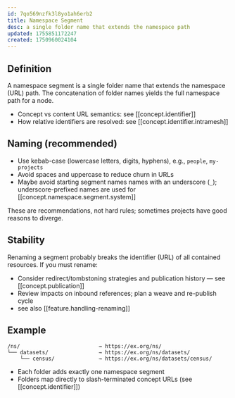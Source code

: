 ```yaml
---
id: 7qo569nzfk3l8yo1ah6erb2
title: Namespace Segment
desc: a single folder name that extends the namespace path
updated: 1755851172247
created: 1750960024104
---
```


## Definition

A namespace segment is a single folder name that extends the namespace (URL) path. The concatenation of folder names yields the full namespace path for a node.

- Concept vs content URL semantics: see [[concept.identifier]]
- How relative identifiers are resolved: see [[concept.identifier.intramesh]]

## Naming (recommended)

- Use kebab-case (lowercase letters, digits, hyphens), e.g., `people`, `my-projects`
- Avoid spaces and uppercase to reduce churn in URLs
- Maybe avoid starting segment names names with an underscore (`_`); underscore-prefixed names are used for [[concept.namespace.segment.system]]

These are recommendations, not hard rules; sometimes projects have good reasons to diverge.

## Stability

Renaming a segment probably breaks the identifier (URL) of all contained resources. If you must rename:

- Consider redirect/tombstoning strategies and publication history — see [[concept.publication]]
- Review impacts on inbound references; plan a weave and re-publish cycle
- see also [[feature.handling-renaming]]

## Example

```file
/ns/                         → https://ex.org/ns/
└── datasets/                → https://ex.org/ns/datasets/
    └── census/              → https://ex.org/ns/datasets/census/
```

- Each folder adds exactly one namespace segment
- Folders map directly to slash-terminated concept URLs (see [[concept.identifier]])
